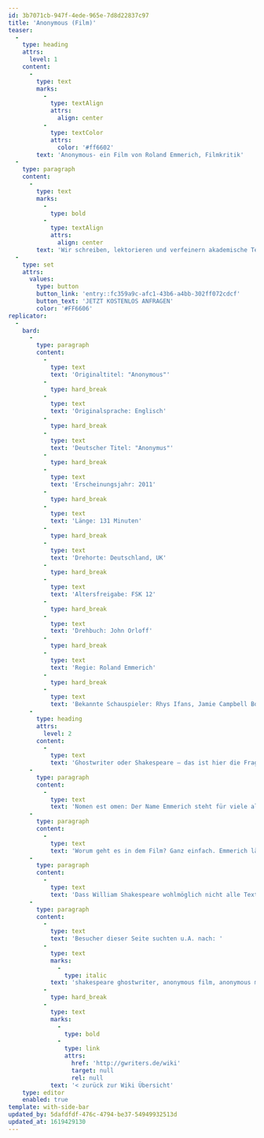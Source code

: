 ```yaml
---
id: 3b7071cb-947f-4ede-965e-7d8d22837c97
title: 'Anonymous (Film)'
teaser:
  -
    type: heading
    attrs:
      level: 1
    content:
      -
        type: text
        marks:
          -
            type: textAlign
            attrs:
              align: center
          -
            type: textColor
            attrs:
              color: '#ff6602'
        text: 'Anonymous- ein Film von Roland Emmerich, Filmkritik'
  -
    type: paragraph
    content:
      -
        type: text
        marks:
          -
            type: bold
          -
            type: textAlign
            attrs:
              align: center
        text: 'Wir schreiben, lektorieren und verfeinern akademische Texte.'
  -
    type: set
    attrs:
      values:
        type: button
        button_link: 'entry::fc359a9c-afc1-43b6-a4bb-302ff072cdcf'
        button_text: 'JETZT KOSTENLOS ANFRAGEN'
        color: '#FF6606'
replicator:
  -
    bard:
      -
        type: paragraph
        content:
          -
            type: text
            text: 'Originaltitel: "Anonymous"'
          -
            type: hard_break
          -
            type: text
            text: 'Originalsprache: Englisch'
          -
            type: hard_break
          -
            type: text
            text: 'Deutscher Titel: "Anonymus"'
          -
            type: hard_break
          -
            type: text
            text: 'Erscheinungsjahr: 2011'
          -
            type: hard_break
          -
            type: text
            text: 'Länge: 131 Minuten'
          -
            type: hard_break
          -
            type: text
            text: 'Drehorte: Deutschland, UK'
          -
            type: hard_break
          -
            type: text
            text: 'Altersfreigabe: FSK 12'
          -
            type: hard_break
          -
            type: text
            text: 'Drehbuch: John Orloff'
          -
            type: hard_break
          -
            type: text
            text: 'Regie: Roland Emmerich'
          -
            type: hard_break
          -
            type: text
            text: 'Bekannte Schauspieler: Rhys Ifans, Jamie Campbell Bower, Joely Richardson'
      -
        type: heading
        attrs:
          level: 2
        content:
          -
            type: text
            text: 'Ghostwriter oder Shakespeare – das ist hier die Frage!'
      -
        type: paragraph
        content:
          -
            type: text
            text: 'Nomen est omen: Der Name Emmerich steht für viele als Synonym für Filme, die man unbedingt sehen will. Ob "Independence Day", "Godzilla", "The day after tomorrow", der Filmproduzent, Regisseur und Drehbuchautor Roland Emmerich birgt zwar nicht unbedingt für Anspruch, aber jedenfalls für "grosses Kino" - sollte man meinen. Und dann erscheint 2011 der 30 Millionen US-Dollar teure Film Anonymus (lateinisch) oder Anonymous (englisch) in den Kinos und Emmerich purzelt von dem rosaroten Sockel, dem ihm sein Publikum errichtet hat. Warum?'
      -
        type: paragraph
        content:
          -
            type: text
            text: 'Worum geht es in dem Film? Ganz einfach. Emmerich lässt William Shakespeare, noch heute bekannt und geliebt als einzigartiger Dichter Englands, Stückeschreiber und Schauspieler, ein unbedingtes Muss für jeden Liebhaber des Wortes und der Poesie und der heutigen Abiturientenschaft, in seinem Film zum üblen Schauspieler, Dummschwätzer, Intriganten und Dieb gedanklichen Eigentums degenerieren, der noch nicht einmal des Schreibens mächtig gewesen sein soll. Der Film stellt dar, wie der unbedeutende Theaterschauspieler William Shakespeare, genannt Will, die vollendeten Theatermanuskripte von Edward de Vere, dem Earl of Oxford, als die eigenen ausgibt –denn letztgenannter darf sich als Adliger nicht die Blöße geben, etwas mit der als teuflisch verpönten Poesie zu tun zu haben und das vulgäre Theater zu lieben- und dessen sensibel geschriebenen und klangvoll komponierten Worte schließlich zur Wonne des theaterverliebten Pöbels zur hochgefeierten Aufführung bringt. So entlarvt Emmerich den englischen Helden der Dichtkunst als unkultivierten, halsabschneiderischer Scharlatan und Betrüger, der die Werke eines adligen Ghostwriters auf die Bühne bringt und aus purer Geltungssucht und Geldgier den Ruhm des wahren Dichters für sich einheimst. Tragischer Held des Films ist der sensible Earl de Vere (gespielt von Rhys Ifans), dem die höfische Etikette gebietet, sein geistiges Eigentum, Gedichte, Komödien und Tragödien, aus den Händen zu geben und sich anonym als Ghostwriter zu bescheiden. Mit dieser Figur leidet der empfindsame Zuschauer. Denn Emmerich lässt den heimlich dichtenden Earl zur Untermauerung seines tragischen Schicksals auch noch alle erdenklichen Katastrophen durchleiden; ob Intrigen und Erpressung, Vermögensverlust und Inzucht, dem Earl bleibt nichts erspart. So erklingt denn auch zur erzwungenen Hochzeit des armen Earls Mozarts Requiem, welch grausamer Spott.'
      -
        type: paragraph
        content:
          -
            type: text
            text: 'Dass William Shakespeare wohlmöglich nicht alle Texte selbst verfasst hat, sondern einen oder mehrere Ghostwriter an seiner Seite hatte, ist für Eingeweihte mehr als nur ein Gerücht. Ist doch auch gar nicht so schlimm, wenn wir unter einem bedeutenden Namen die ganz große, immer wieder gern gelesene Dichtkunst subsummieren und kategorisieren können. Aber mal ehrlich, ist es nicht jenseits des guten Geschmacks, wenn der gerühmte Name eines Nationalhelden und genialen Schöpfers des poetischen Wortes dermaßen verunglimpft wird? Was tun wir unseren Kindern an, wenn wir ein solches kulturelles Erbe auf diese Weise in den Schmutz ziehen? Unverantwortlich, Herr Emmerich. Hätten Sie doch besser einen Ghostwriter zu Rate gezogen, als Ihren eigenen Hirngespinsten freien Lauf zu lassen.'
      -
        type: paragraph
        content:
          -
            type: text
            text: 'Besucher dieser Seite suchten u.A. nach: '
          -
            type: text
            marks:
              -
                type: italic
            text: 'shakespeare ghostwriter, anonymous film, anonymous movie, anounymous ghostwriter'
          -
            type: hard_break
          -
            type: text
            marks:
              -
                type: bold
              -
                type: link
                attrs:
                  href: 'http://gwriters.de/wiki'
                  target: null
                  rel: null
            text: '< zurück zur Wiki Übersicht'
    type: editor
    enabled: true
template: with-side-bar
updated_by: 5dafdfdf-476c-4794-be37-54949932513d
updated_at: 1619429130
---
```

